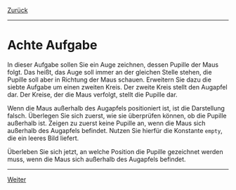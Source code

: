 [Zurück](Follow.md)

---

# Achte Aufgabe

In dieser Aufgabe sollen Sie ein Auge zeichnen, dessen Pupille der Maus folgt.
Das heißt, das Auge soll immer an der gleichen Stelle stehen, die Pupille soll aber in Richtung der Maus schauen.
Erweitern Sie dazu die siebte Aufgabe um einen zweiten Kreis.
Der zweite Kreis stellt den Augapfel dar.
Der Kreise, der die Maus verfolgt, stellt die Pupille dar.

Wenn die Maus außerhalb des Augapfels positioniert ist, ist die Darstellung falsch.
Überlegen Sie sich zuerst, wie sie überprüfen können, ob die Pupille außerhalb ist.
Zeigen zu zuerst keine Pupille an, wenn die Maus sich außerhalb des Augapfels befindet.
Nutzen Sie hierfür die Konstante `empty`, die ein leeres Bild liefert.

Überleben Sie sich jetzt, an welche Position die Pupille gezeichnet werden muss, wenn die Maus sich außerhalb des Augapfels befindet.

---

[Weiter](Eyes.md)
